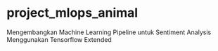 # project_mlops_animal

Mengembangkan Machine Learning Pipeline untuk Sentiment Analysis Menggunakan Tensorflow Extended
